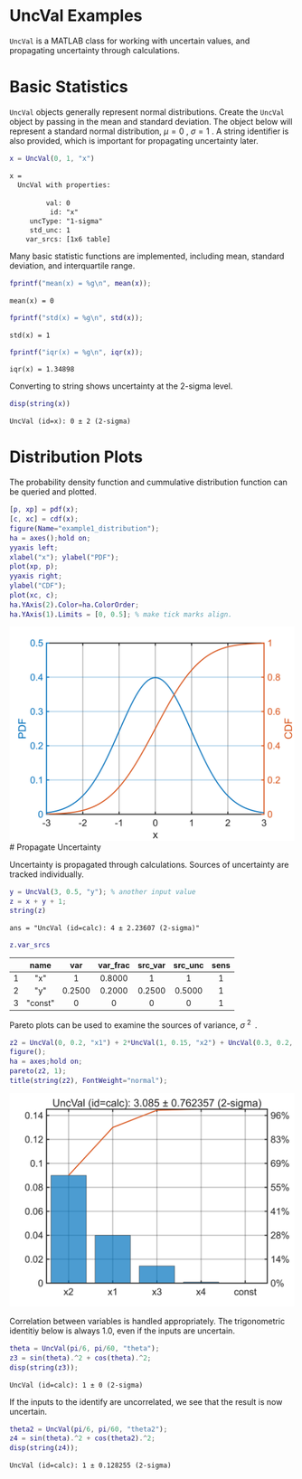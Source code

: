 
# UncVal Examples

`UncVal` is a MATLAB class for working with uncertain values, and propagating uncertainty through calculations.

# Basic Statistics

`UncVal` objects generally represent normal distributions.  Create the `UncVal` object by passing in the mean and standard deviation.  The object below will represent a standard normal distribution, $\mu =0$ , $\sigma =1$ .  A string identifier is also provided, which is important for propagating uncertainty later. 

```matlab
x = UncVal(0, 1, "x")
```

```matlabTextOutput
x = 
  UncVal with properties:

         val: 0
          id: "x"
     uncType: "1-sigma"
     std_unc: 1
    var_srcs: [1x6 table]

```

Many basic statistic functions are implemented, including mean, standard deviation, and interquartile range.

```matlab
fprintf("mean(x) = %g\n", mean(x));
```

```matlabTextOutput
mean(x) = 0
```

```matlab
fprintf("std(x) = %g\n", std(x));
```

```matlabTextOutput
std(x) = 1
```

```matlab
fprintf("iqr(x) = %g\n", iqr(x));
```

```matlabTextOutput
iqr(x) = 1.34898
```

Converting to string shows uncertainty at the 2\-sigma level.

```matlab
disp(string(x))
```

```matlabTextOutput
UncVal (id=x): 0 ± 2 (2-sigma)
```
# Distribution Plots

The probability density function and cummulative distribution function can be queried and plotted.

```matlab
[p, xp] = pdf(x);
[c, xc] = cdf(x);
figure(Name="example1_distribution");
ha = axes();hold on;
yyaxis left;
xlabel("x"); ylabel("PDF");
plot(xp, p);
yyaxis right;
ylabel("CDF");
plot(xc, c);
ha.YAxis(2).Color=ha.ColorOrder;
ha.YAxis(1).Limits = [0, 0.5]; % make tick marks align.
```

<picture>
  <source media="(prefers-color-scheme: dark)" srcset="example1_overview_media/dark/figure_0.png">
   <source media="(prefers-color-scheme: light)" srcset="example1_overview_media/light/figure_0.png">
   <img alt="figure_0.png" src="example1_overview_media/light/figure_0.png"></picture>
# Propagate Uncertainty

Uncertainty is propagated through calculations.  Sources of uncertainty are tracked individually.

```matlab
y = UncVal(3, 0.5, "y"); % another input value
z = x + y + 1;
string(z)
```

```matlabTextOutput
ans = "UncVal (id=calc): 4 ± 2.23607 (2-sigma)"
```

```matlab
z.var_srcs
```
| |name|var|var_frac|src_var|src_unc|sens|
|:--:|:--:|:--:|:--:|:--:|:--:|:--:|
|1|"x"|1|0.8000|1|1|1|
|2|"y"|0.2500|0.2000|0.2500|0.5000|1|
|3|"const"|0|0|0|0|1|


Pareto plots can be used to examine the sources of variance, $\sigma {\;}^{2\;}$ .

```matlab
z2 = UncVal(0, 0.2, "x1") + 2*UncVal(1, 0.15, "x2") + UncVal(0.3, 0.2, "x3").^2 + cos(UncVal(0.1, 0.3, "x4"));
figure();
ha = axes;hold on;
pareto(z2, 1);
title(string(z2), FontWeight="normal");
```

<picture>
  <source media="(prefers-color-scheme: dark)" srcset="example1_overview_media/dark/figure_1.png">
   <source media="(prefers-color-scheme: light)" srcset="example1_overview_media/light/figure_1.png">
   <img alt="figure_1.png" src="example1_overview_media/light/figure_1.png"></picture>

Correlation between variables is handled appropriately.  The trigonometric identitiy below is always 1.0, even if the inputs are uncertain.

```matlab
theta = UncVal(pi/6, pi/60, "theta");
z3 = sin(theta).^2 + cos(theta).^2;
disp(string(z3));
```

```matlabTextOutput
UncVal (id=calc): 1 ± 0 (2-sigma)
```

If the inputs to the identify are uncorrelated, we see that the result is now uncertain.

```matlab
theta2 = UncVal(pi/6, pi/60, "theta2");
z4 = sin(theta).^2 + cos(theta2).^2;
disp(string(z4));
```

```matlabTextOutput
UncVal (id=calc): 1 ± 0.128255 (2-sigma)
```

 

